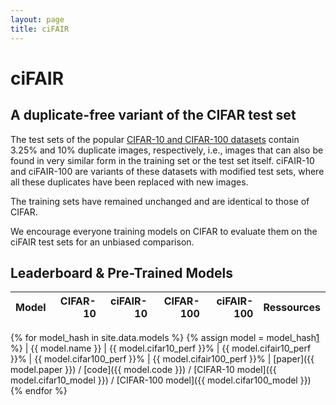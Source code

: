 ```yaml
---
layout: page
title: ciFAIR
---
```


ciFAIR
======

A duplicate-free variant of the CIFAR test set
----------------------------------------------

The test sets of the popular [CIFAR-10 and CIFAR-100 datasets][1] contain 3.25% and 10% duplicate images, respectively, i.e., images that can also be found in very similar form in the training set or the test set itself.
ciFAIR-10 and ciFAIR-100 are variants of these datasets with modified test sets, where all these duplicates have been replaced with new images.

The training sets have remained unchanged and are identical to those of CIFAR.

We encourage everyone training models on CIFAR to evaluate them on the ciFAIR test sets for an unbiased comparison.


Leaderboard & Pre-Trained Models
--------------------------------

| Model | CIFAR-10 | ciFAIR-10 | CIFAR-100 | ciFAIR-100 | Ressources |
|-------|---------:|----------:|----------:|-----------:|------------|
{% for model_hash in site.data.models %}
{% assign model = model_hash[1] %}
| {{ model.name }} | {{ model.cifar10_perf }}% | {{ model.cifair10_perf }}% | {{ model.cifar100_perf }}% | {{ model.cifair100_perf }}% | [paper]({{ model.paper }}) / [code]({{ model.code }}) / [CIFAR-10 model]({{ model.cifar10_model }}) / [CIFAR-100 model]({{ model.cifar100_model }})
{% endfor %}



[1]: https://www.cs.toronto.edu/~kriz/cifar.html